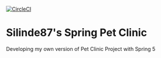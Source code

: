 [![CircleCI](https://circleci.com/gh/Silinde87/silinde87-pet-clinic.svg?style=svg)](https://app.circleci.com/pipelines/github/Silinde87/silinde87-pet-clinic)

# Silinde87's Spring Pet Clinic
Developing my own version of Pet Clinic Project with Spring 5


